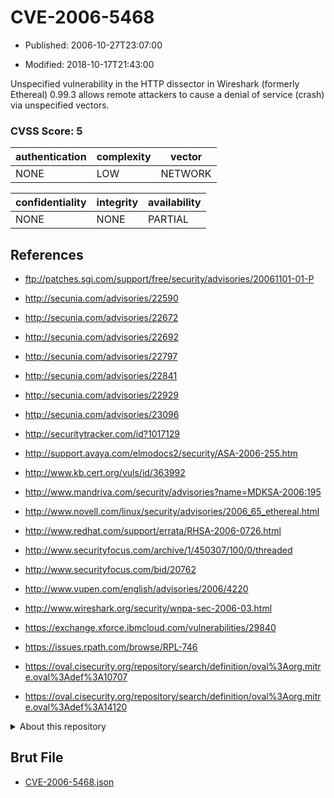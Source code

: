 # CVE-2006-5468

- Published: 2006-10-27T23:07:00

- Modified: 2018-10-17T21:43:00

Unspecified vulnerability in the HTTP dissector in Wireshark (formerly Ethereal) 0.99.3 allows remote attackers to cause a denial of service (crash) via unspecified vectors.

### CVSS Score: **5**

| authentication | complexity | vector |
| --- | --- | --- |
| NONE | LOW | NETWORK |

| confidentiality | integrity | availability |
| --- | --- | --- |
| NONE | NONE | PARTIAL |

## References

* ftp://patches.sgi.com/support/free/security/advisories/20061101-01-P

* http://secunia.com/advisories/22590

* http://secunia.com/advisories/22672

* http://secunia.com/advisories/22692

* http://secunia.com/advisories/22797

* http://secunia.com/advisories/22841

* http://secunia.com/advisories/22929

* http://secunia.com/advisories/23096

* http://securitytracker.com/id?1017129

* http://support.avaya.com/elmodocs2/security/ASA-2006-255.htm

* http://www.kb.cert.org/vuls/id/363992

* http://www.mandriva.com/security/advisories?name=MDKSA-2006:195

* http://www.novell.com/linux/security/advisories/2006_65_ethereal.html

* http://www.redhat.com/support/errata/RHSA-2006-0726.html

* http://www.securityfocus.com/archive/1/450307/100/0/threaded

* http://www.securityfocus.com/bid/20762

* http://www.vupen.com/english/advisories/2006/4220

* http://www.wireshark.org/security/wnpa-sec-2006-03.html

* https://exchange.xforce.ibmcloud.com/vulnerabilities/29840

* https://issues.rpath.com/browse/RPL-746

* https://oval.cisecurity.org/repository/search/definition/oval%3Aorg.mitre.oval%3Adef%3A10707

* https://oval.cisecurity.org/repository/search/definition/oval%3Aorg.mitre.oval%3Adef%3A14120

<details>
<summary>About this repository</summary> 

  This repository is part of the project [Live Hack CVE](https://github.com/Live-Hack-CVE). Main website can be found [www.live-hack.org](https://www.live-hack.org) 
  
  Made by [Sn0wAlice](https://github.com/Sn0wAlice) for the people that care about security and need to have a feed of the latest CVEs. Hope you enjoy it, don't forget to star the repo and follow me on [Twitter](https://twitter.com/Sn0wAlice) and [Github](https://github.com/Sn0wAlice). And that is my [personnal website](https://www.alice-snow.me/)

  - [Home Page](https://github.com/Live-Hack-CVE)
  - [Framework](https://github.com/Live-Hack-CVE/cve-framework)
  - [CVE database](https://github.com/Live-Hack-CVE/full_database)
  - [Changelog](https://github.com/Live-Hack-CVE/Changelog)
</details>

## Brut File

* [CVE-2006-5468.json](https://raw.githubusercontent.com/Live-Hack-CVE/full_database/main/cves/2006/CVE-2006-5468.json)

